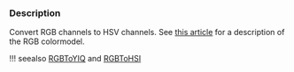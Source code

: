 ### Description
Convert RGB channels to HSV channels. See [this article](https://en.wikipedia.org/wiki/HSL_and_HSV) for a description of the RGB colormodel.

!!! seealso
    [RGBToYIQ](/Cxx/Images/RGBToYIQ) and [RGBToHSI](/Cxx/Images/RGBToHSI)
